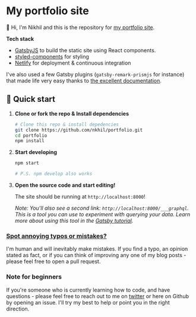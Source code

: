 # My portfolio site

👋 Hi, I'm Nikhil and this is the repository for [my portfolio site](https://nikhilvijayan.com). 

**Tech stack**

- [GatsbyJS](https://gatsbyjs.org) to build the static site using React components.
- [styled-components](styled-components.com) for styling
- [Netlify](https://www.netlify.com/) for deployment & continuous integration

I've also used a few Gatsby plugins (`gatsby-remark-prismjs` for instance) that made life very easy thanks to [the excellent documentation](https://www.gatsbyjs.org/docs/gatsby-starters/).

## 🚀 Quick start

1.  **Clone or fork the repo & Install dependencies**

    ```sh
    # Clone this repo & install depedencies
    git clone https://github.com/nkhil/portfolio.git
    cd portfolio
    npm install
    ```

1.  **Start developing**


    ```sh
    npm start
    
    # P.S. npm develop also works
    ```

1.  **Open the source code and start editing!**

    The site should be running at `http://localhost:8000`!

    _Note: You'll also see a second link: _`http://localhost:8000/___graphql`_. This is a tool you can use to experiment with querying your data. Learn more about using this tool in the [Gatsby tutorial](https://www.gatsbyjs.org/tutorial/part-five/#introducing-graphiql)._

### [Spot annoying typos or mistakes?](#mistakes)

I'm human and will inevitably make mistakes. If you find a typo, an opinion stated as fact, or if you can think of improving any one of my blog posts - please feel free to open a pull request.


### Note for beginners

If you're someone who is currently learning how to code, and have questions - please feel free to reach out to me on [twitter](https://twitter.com/nkhil) or here on Github by opening an issue. I'll try my best to help or point you in the right direction.